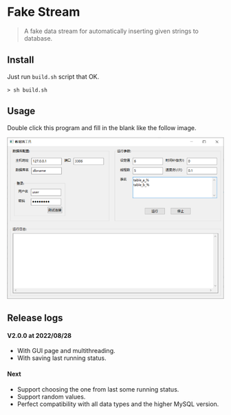 Fake Stream
===========
> A fake data stream for automatically inserting given strings to database.

Install
-------
Just run `build.sh` script that OK.
```
> sh build.sh
```

Usage
-----
Double click this program and fill in the blank like the follow image. 

![MAIN PAGE](img/img.png)

Release logs
------------

#### V2.0.0 at 2022/08/28
* With GUI page and multithreading.
* With saving last running status.

#### Next
* Support choosing the one from last some running status.
* Support random values.
* Perfect compatibility with all data types and the higher MySQL version.
